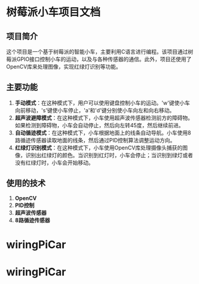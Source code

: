 # 树莓派小车项目文档

## 项目简介

这个项目是一个基于树莓派的智能小车，主要利用C语言进行编程。该项目通过树莓派GPIO接口控制小车的运动，以及与各种传感器的通信。此外，项目还使用了OpenCV库来处理图像，实现红绿灯识别等功能。

## 主要功能

1. **手动模式**：在这种模式下，用户可以使用键盘控制小车的运动。'w'键使小车向前移动，'s'键使小车停止，'a'和'd'键分别使小车向左和向右移动。
2. **超声波避障模式**：在这种模式下，小车使用超声波传感器检测前方的障碍物。如果检测到障碍物，小车会自动停止，然后向左转45度，然后继续前进。
3. **自动循迹模式**：在这种模式下，小车根据地面上的线条自动导航。小车使用8路循迹传感器读取地面的线条，然后通过PID控制算法调整运动方向。
4. **红绿灯识别模式**：在这种模式下，小车使用OpenCV库处理摄像头捕获的图像，识别出红绿灯的颜色。当识别到红灯时，小车会停止；当识别到绿灯或者没有红绿灯时，小车会开始移动。

## 使用的技术

1. **OpenCV**
2. **PID控制**
3. **超声波传感器**
4. **8路循迹传感器**
# wiringPiCar
# wiringPiCar
